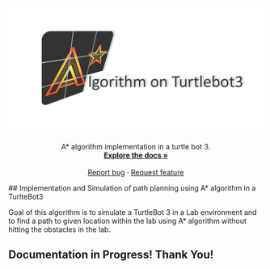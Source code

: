 <p align="center">
  <a href="https://github.com/Sudharsan10/A-star-implementation-in-turtlebot-3">
    <img src=".\img\card.png" alt="Social-header">
  </a>  
</p>

<p align="center">
  A* algorithm implementation in a turtle bot 3.  
  <br>
    <a href=""><strong>Explore the docs »</strong></a>
    <br>
    <br>
    <a href="https://github.com/Sudharsan10/A-star-implementation-in-turtlebot-3/issues/new">Report bug</a>
    ·
    <a href="https://github.com/Sudharsan10/A-star-implementation-in-turtlebot-3/issues/new">Request feature</a>    
</p>
## Implementation and Simulation of path planning using A* algorithm in a TurlteBot3

Goal of this algorithm is to simulate a TurtleBot 3 in a Lab environment and to find a path to given location within the lab using A* algorithm without hitting the obstacles in the lab.

## Documentation in Progress! Thank You!
